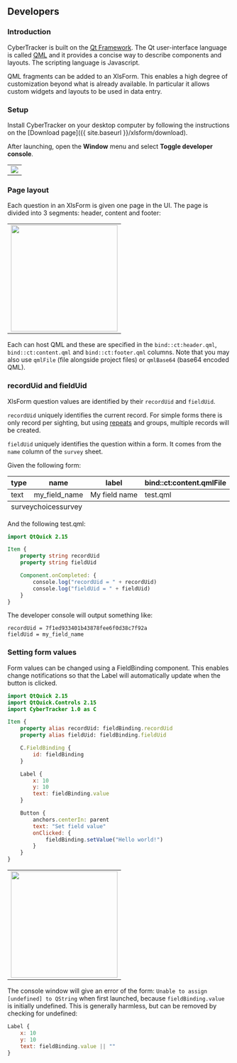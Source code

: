 ## Developers

### Introduction
CyberTracker is built on the [Qt Framework](https://www.qt.io/product/framework). The Qt user-interface language is called [QML](https://en.wikipedia.org/wiki/QML) and it provides a concise way to describe components and layouts. The scripting language is Javascript.

QML fragments can be added to an XlsForm. This enables a high degree of customization beyond what is already available. In particular it allows custom widgets and layouts to be used in data entry.

### Setup
Install CyberTracker on your desktop computer by following the instructions on the [Download page]({{ site.baseurl }}/xlsform/download).

After launching, open the **Window** menu and select **Toggle developer console**.
<table>
<tr>
<td><img src="{{ site.baseurl }}/assets/xlsform/refman-dev-0.png" /></td>
</tr>
</table>

### Page layout
Each question in an XlsForm is given one page in the UI. The page is divided into 3 segments: header, content and footer:
<table>
<tr>
<td><img width="240" src="{{ site.baseurl }}/assets/xlsform/refman-dev-1.png" /></td>
</tr>
</table>

Each can host QML and these are specified in the `bind::ct:header.qml`, `bind::ct:content.qml` and `bind::ct:footer.qml` columns. Note that you may also use `qmlFile` (file alongside project files) or `qmlBase64` (base64 encoded QML).

### recordUid and fieldUid
XlsForm question values are identified by their `recordUid` and `fieldUid`. 

`recordUid` uniquely identifies the current record. For simple forms there is only record per sighting, but using [repeats](https://xlsform.org/#repeats) and groups, multiple records will be created.

`fieldUid` uniquely identifies the question within a form. It comes from the `name` column of the `survey` sheet.

Given the following form:
<table class="xlsTable">
  <thead>
    <tr>
      <th>type</th>
      <th>name</th>
      <th>label</th>
      <th>bind::ct:content.qmlFile</th>
    </tr>
  </thead>
  <tbody>
    <tr>
      <td>text</td>
      <td>my_field_name</td>
      <td>My field name</td>
      <td>test.qml</td>
    </tr>
  </tbody>
  <tfoot>
    <tr>
      <td class="sheets" colspan="3"><span class="active">survey</span><span>choices</span><span>survey</span></td>
    </tr>
  </tfoot>
</table>

And the following test.qml:
```qml
import QtQuick 2.15

Item {
    property string recordUid
    property string fieldUid

    Component.onCompleted: {
        console.log("recordUid = " + recordUid)
        console.log("fieldUid = " + fieldUid)
    }
}
```

The developer console will output something like:
```
recordUid = 7f1ed933401b43878fee6f0d38c7f92a
fieldUid = my_field_name
```

### Setting form values
Form values can be changed using a FieldBinding component. This enables change notifications so that the Label will automatically update when the button is clicked.
```qml
import QtQuick 2.15
import QtQuick.Controls 2.15
import CyberTracker 1.0 as C

Item {
    property alias recordUid: fieldBinding.recordUid
    property alias fieldUid: fieldBinding.fieldUid

    C.FieldBinding {
        id: fieldBinding
    }

    Label {
        x: 10
        y: 10
        text: fieldBinding.value
    }

    Button {
        anchors.centerIn: parent
        text: "Set field value"
        onClicked: {
            fieldBinding.setValue("Hello world!")
        }
    }
}
```
<table>
<tr>
<td><img width="240" src="{{ site.baseurl }}/assets/xlsform/refman-dev-2.png" /></td>
</tr>
</table>

The console window will give an error of the form: `Unable to assign [undefined] to QString` when first launched, because `fieldBinding.value` is initially undefined. This is generally harmless, but can be removed by checking for undefined:
```qml
Label {
    x: 10
    y: 10
    text: fieldBinding.value || ""
}
```